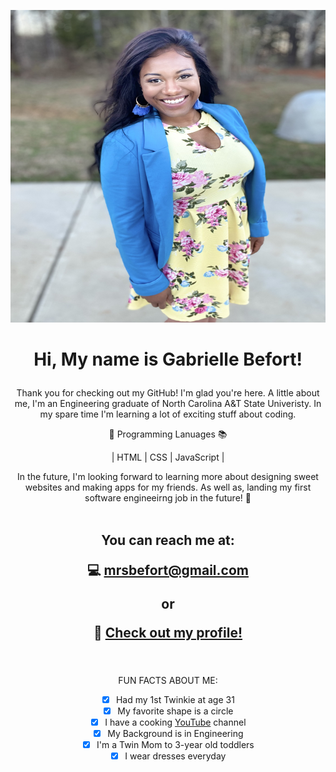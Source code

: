 <p align="center">
 <img src="./images/IMG_7148.jpeg" width="700" height="500">
</p>


<h1><p align="center"> Hi, My name is Gabrielle Befort!</p></h1>

<p align="center">
Thank you for checking out my GitHub! I'm glad you're here. A little about me, I'm an Engineering graduate of North Carolina A&T State Univeristy. In my spare time I'm learning a lot of exciting stuff about coding. </p>

<div align="center">
 
 📝  Programming Lanuages 📚 

| HTML | CSS | JavaScript |
 
<div>

In the future, I'm looking forward to learning more about designing sweet websites and making apps for my friends. As well as, landing my first software engineeirng job in the future! 🤩
<br>
 <br>

<h2>You can reach me at:
 
 
💻  mrsbefort@gmail.com 

or 

🔗 [Check out my profile!](http://mrsbefort.github.io/Looking-for-a-Developer/)
 </h2>

<br>
  <br>
FUN FACTS ABOUT ME: 
 
- [x] Had my 1st Twinkie at age 31 
- [x] My favorite shape is a circle
- [x] I have a cooking [YouTube](https://www.youtube.com/channel/UCcIOfGLVae1qwZrBlfOASKg) channel 
- [x] My Background is in Engineering
- [x] I'm a Twin Mom to 3-year old toddlers
- [x] I wear dresses everyday

 <br>




